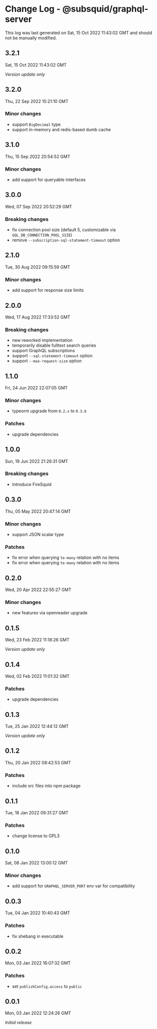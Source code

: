 # Change Log - @subsquid/graphql-server

This log was last generated on Sat, 15 Oct 2022 11:43:02 GMT and should not be manually modified.

## 3.2.1
Sat, 15 Oct 2022 11:43:02 GMT

_Version update only_

## 3.2.0
Thu, 22 Sep 2022 15:21:10 GMT

### Minor changes

- support `BigDecimal` type
- support in-memory and redis-based dumb cache

## 3.1.0
Thu, 15 Sep 2022 20:54:52 GMT

### Minor changes

- add support for queryable interfaces

## 3.0.0
Wed, 07 Sep 2022 20:52:29 GMT

### Breaking changes

- fix connection pool size (default 5, customizable via `GQL_DB_CONNECTION_POOL_SIZE`)
- remove `--subscription-sql-statement-timeout` option

## 2.1.0
Tue, 30 Aug 2022 09:15:59 GMT

### Minor changes

- add support for response size limits

## 2.0.0
Wed, 17 Aug 2022 17:33:52 GMT

### Breaking changes

- new reworked implementation
- temporarily disable fulltext search queries
- support GraphQL subscriptions
- support `--sql-statement-timeout` option
- support `--max-request-size` option

## 1.1.0
Fri, 24 Jun 2022 22:07:05 GMT

### Minor changes

- typeorm upgrade from `0.2.x` to `0.3.6`

### Patches

- upgrade dependencies

## 1.0.0
Sun, 19 Jun 2022 21:26:31 GMT

### Breaking changes

- Introduce FireSquid

## 0.3.0
Thu, 05 May 2022 20:47:14 GMT

### Minor changes

- support JSON scalar type

### Patches

- fix error when querying `to-many` relation with no items
- fix error when querying `to-many` relation with no items

## 0.2.0
Wed, 20 Apr 2022 22:55:27 GMT

### Minor changes

- new features via openreader upgrade

## 0.1.5
Wed, 23 Feb 2022 11:18:26 GMT

_Version update only_

## 0.1.4
Wed, 02 Feb 2022 11:01:32 GMT

### Patches

- upgrade dependencies

## 0.1.3
Tue, 25 Jan 2022 12:44:12 GMT

_Version update only_

## 0.1.2
Thu, 20 Jan 2022 08:42:53 GMT

### Patches

- include src files into npm package

## 0.1.1
Tue, 18 Jan 2022 09:31:27 GMT

### Patches

- change license to GPL3

## 0.1.0
Sat, 08 Jan 2022 13:00:12 GMT

### Minor changes

- add support for `GRAPHQL_SERVER_PORT` env var for compatibility

## 0.0.3
Tue, 04 Jan 2022 10:40:43 GMT

### Patches

- fix shebang in executable

## 0.0.2
Mon, 03 Jan 2022 16:07:32 GMT

### Patches

- set `publishConfig.access` to `public`

## 0.0.1
Mon, 03 Jan 2022 12:24:26 GMT

_Initial release_

